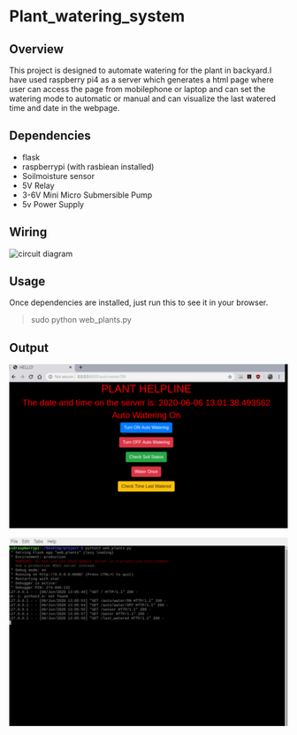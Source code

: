 # Plant_watering_system
## Overview
This project is designed to automate watering for the plant in backyard.I have used raspberry pi4 as a server which generates a html page where user can access the page from mobilephone or laptop and can set the watering mode to automatic or manual and can visualize the last watered time and date in the webpage.
## Dependencies
- flask
- raspberrypi (with rasbiean installed)
- Soilmoisture sensor
- 5V Relay
- 3-6V Mini Micro Submersible Pump
- 5v Power Supply
## Wiring
![circuit diagram](https://hackster.imgix.net/uploads/attachments/354095/GPIO.jpg?auto=compress%2Cformat&w=740&h=555&fit=max)

## Usage
Once dependencies are installed, just run this to see it in your browser.
> sudo python web_plants.py

## Output

![webage](Capture1.PNG)


![flask server](Capture4.PNG)
